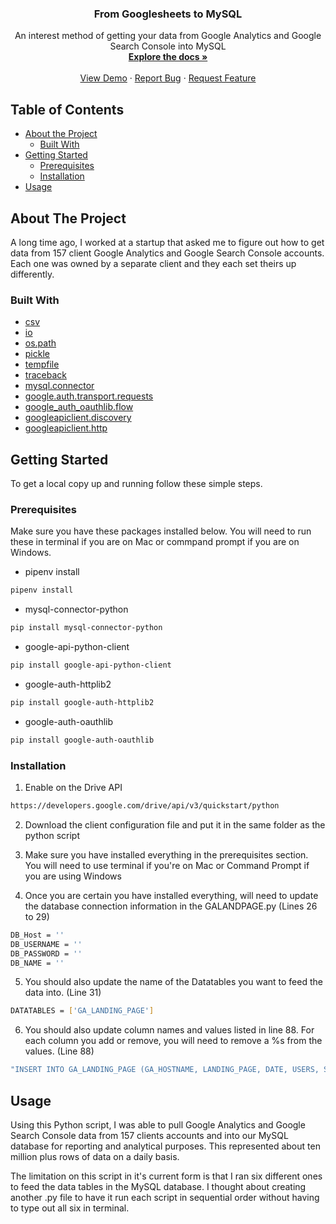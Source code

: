 

  <h3 align="center">From Googlesheets to MySQL</h3>

  <p align="center">
    An interest method of getting your data from Google Analytics and Google Search Console into MySQL
    <br />
    <a href="https://github.com/VictorLuusf/Googlesheets-to-MySQL-API"><strong>Explore the docs »</strong></a>
    <br />
    <br />
    <a href="https://github.com/VictorLuusf/Googlesheets-to-MySQL-API">View Demo</a>
    ·
    <a href="https://github.com/VictorLuusf/Googlesheets-to-MySQL-API">Report Bug</a>
    ·
    <a href="https://github.com/VictorLuusf/Googlesheets-to-MySQL-API">Request Feature</a>
  </p>
</p>



<!-- TABLE OF CONTENTS -->
## Table of Contents

* [About the Project](#about-the-project)
  * [Built With](#built-with)
* [Getting Started](#getting-started)
  * [Prerequisites](#prerequisites)
  * [Installation](#installation)
* [Usage](#usage)






<!-- ABOUT THE PROJECT -->
## About The Project

A long time ago, I worked at a startup that asked me to figure out how to get data from 157 client Google Analytics and Google Search Console accounts. Each one was owned by a separate client and they each set theirs up differently. 

### Built With

* [csv](https://docs.python.org/3/library/csv.html)
* [io](https://docs.python.org/3/library/io.html?highlight=io#module-io)
* [os.path](https://docs.python.org/3/library/os.path.html?highlight=os%20path#module-os.path)
* [pickle](https://docs.python.org/3/library/pickle.html?highlight=pickle#module-pickle)
* [tempfile](https://docs.python.org/3/library/tempfile.html?highlight=tempfile#module-tempfile)
* [traceback](https://docs.python.org/3/library/traceback.html?highlight=traceback#module-traceback)
* [mysql.connector](https://www.w3schools.com/python/python_mysql_getstarted.asp)
* [google.auth.transport.requests](https://google-auth.readthedocs.io/en/latest/reference/google.auth.transport.requests.html)
* [google_auth_oauthlib.flow](https://google-auth-oauthlib.readthedocs.io/en/latest/reference/google_auth_oauthlib.flow.html)
* [googleapiclient.discovery](https://googleapis.github.io/google-api-python-client/docs/epy/googleapiclient.discovery-module.html)
* [googleapiclient.http](https://googleapis.github.io/google-api-python-client/docs/epy/googleapiclient.http-module.html)



<!-- GETTING STARTED -->
## Getting Started

To get a local copy up and running follow these simple steps.

### Prerequisites

Make sure you have these packages installed below. You will need to run these in terminal if you are on Mac or commpand prompt if you are on Windows.

* pipenv install
```sh
pipenv install
```
* mysql-connector-python
```sh
pip install mysql-connector-python
```
* google-api-python-client
```sh
pip install google-api-python-client
```
* google-auth-httplib2
```sh
pip install google-auth-httplib2
```
* google-auth-oauthlib
```sh
pip install google-auth-oauthlib
```

### Installation

1. Enable on the Drive API
```sh
https://developers.google.com/drive/api/v3/quickstart/python 
```
2. Download the client configuration file and put it in the same folder as the python script

3. Make sure you have installed everything in the prerequisites section. You will need to use terminal if you're on Mac or Command Prompt if you are using Windows

4. Once you are certain you have installed everything, will need to update the database connection information in the GALANDPAGE.py (Lines 26 to 29)
```sh
DB_Host = ''
DB_USERNAME = ''
DB_PASSWORD = ''
DB_NAME = ''
```
5. You should also update the name of the Datatables you want to feed the data into. (Line 31)
```sh
DATATABLES = ['GA_LANDING_PAGE']
```
6. You should also update column names and values listed in line 88. For each column you add or remove, you will need to remove a %s from the values. (Line 88)
```sh
"INSERT INTO GA_LANDING_PAGE (GA_HOSTNAME, LANDING_PAGE, DATE, USERS, SESSIONS, AVG_SESSION_DURATION, TOTAL_EVENTS) VALUES (%s, %s, %s, %s, %s, %s, %s)"
```


<!-- USAGE EXAMPLES -->
## Usage

Using this Python script, I was able to pull Google Analytics and Google Search Console data from 157 clients accounts and into our MySQL database for reporting and analytical purposes. This represented about ten million plus rows of data on a daily basis.

The limitation on this script in it's current form is that I ran six different ones to feed the data tables in the MySQL database. I thought about creating another .py file to have it run each script in sequential order without having to type out all six in terminal.
